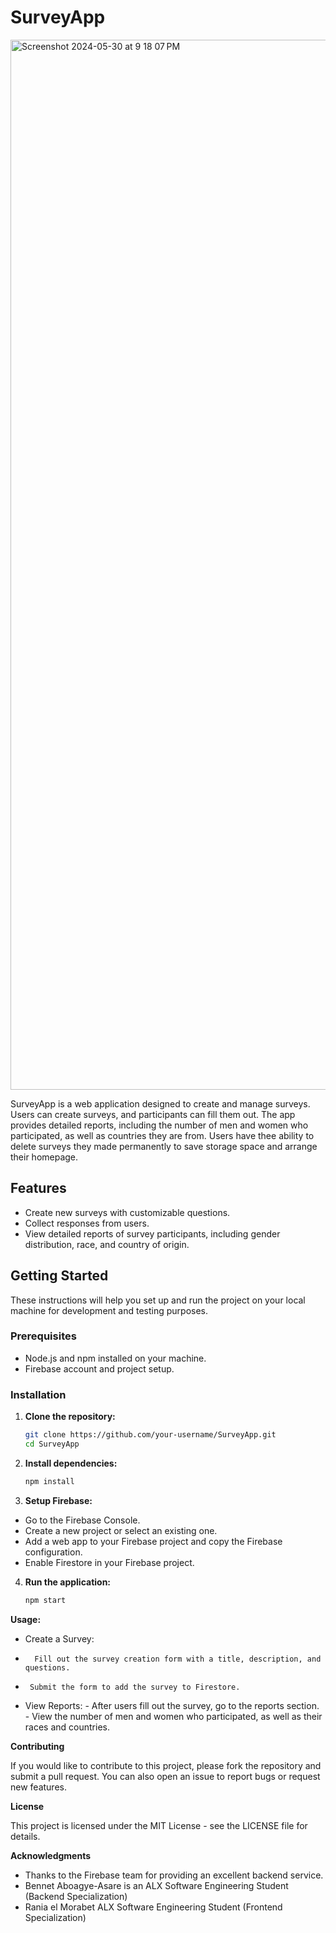 # SurveyApp

<img width="1680" alt="Screenshot 2024-05-30 at 9 18 07 PM" src="https://github.com/bennet489/SurveyApp/assets/122817081/2931078f-dc05-4d40-8c46-d0b218d36755">

SurveyApp is a web application designed to create and manage surveys. Users can create surveys, and participants can fill them out. The app provides detailed reports, including the number of men and women who participated, as well as countries they are from.
Users have thee ability to delete surveys they made permanently to save storage space and arrange their homepage.

## Features

- Create new surveys with customizable questions.
- Collect responses from users.
- View detailed reports of survey participants, including gender distribution, race, and country of origin.

## Getting Started

These instructions will help you set up and run the project on your local machine for development and testing purposes.

### Prerequisites

- Node.js and npm installed on your machine.
- Firebase account and project setup.

### Installation

1. **Clone the repository:**

   ```bash
   git clone https://github.com/your-username/SurveyApp.git
   cd SurveyApp

2. **Install dependencies:**
   ```bash
   npm install

3. **Setup Firebase:**
-   Go to the Firebase Console.
-   Create a new project or select an existing one.
-   Add a web app to your Firebase project and copy the Firebase configuration.
-   Enable Firestore in your Firebase project.

4. **Run the application:**
   ```bash
   npm start

**Usage:**
-    Create a Survey:
 -       Fill out the survey creation form with a title, description, and questions.
  -      Submit the form to add the survey to Firestore.

   - View Reports:
    -    After users fill out the survey, go to the reports section.
    -    View the number of men and women who participated, as well as their races and countries.

**Contributing**

If you would like to contribute to this project, please fork the repository and submit a pull request. You can also open an issue to report bugs or request new features.

**License**

This project is licensed under the MIT License - see the LICENSE file for details.

**Acknowledgments**

- Thanks to the Firebase team for providing an excellent backend service.
- Bennet Aboagye-Asare is an ALX Software Engineering Student (Backend Specialization)
- Rania el Morabet ALX Software Engineering Student (Frontend Specialization)

